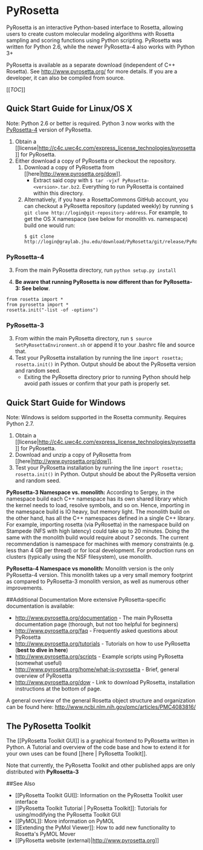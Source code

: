 # PyRosetta

PyRosetta is an interactive Python-based interface to Rosetta, allowing users to create custom molecular modeling algorithms with Rosetta sampling and scoring functions using Python scripting. PyRosetta was written for Python 2.6, while the newer PyRosetta-4 also works with Python 3+

PyRosetta is available as a separate download (independent of C++ Rosetta). See <http://www.pyrosetta.org/> for more details.  If you are a developer, it can also be compiled from source.

[[_TOC_]]

## Quick Start Guide for Linux/OS X
Note: Python 2.6 or better is required. Python 3 now works with the [PyRosetta-4](http://www.pyrosetta.org/news/pyrosetta-4released) version of PyRosetta.


1. Obtain a [[license|http://c4c.uwc4c.com/express_license_technologies/pyrosetta]] for PyRosetta.
2. Either download a copy of PyRosetta or checkout the repository.
    1. Download a copy of PyRosetta from [[here|http://www.pyrosetta.org/dow]].
        - Extract said copy with `$ tar -vjxf PyRosetta-<version>.tar.bz2`. Everything to run PyRosetta is contained within this directory.
    2. Alternatively, if you have a RosettaCommons GitHub account, you can checkout a PyRosetta repository (updated weekly) by running `$ git clone http://login@git-repository-address`. For example, to get the OS X namespace (see below for monolith vs. namespace) build one would run: 
        ```
        $ git clone http://login@graylab.jhu.edu/download/PyRosetta/git/release/PyRosetta.namespace.mac.release.git
        ```

### PyRosetta-4 ###
3. From the main PyRosetta directory, run `python setup.py install`

4.  __Be aware that running PyRosetta is now different than for PyRosetta-3:  See below__.

 ```
 from rosetta import *
 from pyrosetta import *
 rosetta.init("-list -of -options")
 ```

### PyRosetta-3 ###
3. From within the main PyRosetta directory, run `$ source SetPyRosettaEnvironment.sh` or append it to your .bashrc file and source that.
4. Test your PyRosetta installation by running the line `import rosetta; rosetta.init()` in Python. Output should be about the PyRosetta version and random seed.
    - Exiting the PyRosetta directory prior to running Python should help avoid path issues or confirm that your path is properly set.

## Quick Start Guide for Windows
Note: Windows is seldom supported in the Rosetta community. Requires Python 2.7.

1. Obtain a [[license|http://c4c.uwc4c.com/express_license_technologies/pyrosetta]] for PyRosetta.
2. Download and unzip a copy of PyRosetta from [[here|http://www.pyrosetta.org/dow]].
3. Test your PyRosetta installation by running the line `import rosetta; rosetta.init()` in Python. Output should be about the PyRosetta version and random seed.

**PyRosetta-3 Namespace vs. monolith:** According to Sergey, in the namespace build each C++ namespace has its own shared library which the kernel needs to load, resolve symbols, and so on. 
Hence, importing in the namespace build is IO heavy, but memory light.
The monolith build on the other hand, has all the C++ namespaces defined in a single C++ library.
For example, importing rosetta (via PyRosetta) in the namespace build on Stampede (NFS with high latency) could take up to 20 minutes.
Doing the same with the monolith build would require about 7 seconds. 
The current recommendation is namespace for machines with memory constraints (e.g. less than 4 GB per thread) or for local development. 
For production runs on clusters (typically using the NSF filesystem), use monolith. 

**PyRosetta-4 Namespace vs monolith:** Monolith version is the only PyRosetta-4 version.  This monolith takes up a very small memory footprint as compared to PyRosetta-3 monolith version, as well as numerous other improvements.



##Additional Documentation
More extensive PyRosetta-specific documentation is available:
* <http://www.pyrosetta.org/documentation> - The main PyRosetta documentation page (thorough, but not too helpful for beginners)
* <http://www.pyrosetta.org/faq> - Frequently asked questions about PyRosetta
* <http://www.pyrosetta.org/tutorials> - Tutorials on how to use PyRosetta (**best to dive in here**)
* <http://www.pyrosetta.org/scripts> - Example scripts using PyRosetta (somewhat useful)
* <http://www.pyrosetta.org/home/what-is-pyrosetta> - Brief, general overview of PyRosetta
* <http://www.pyrosetta.org/dow> - Link to download PyRosetta, installation instructions at the bottom of page.

A general overview of the general Rosetta object structure and organization can be found here: http://www.ncbi.nlm.nih.gov/pmc/articles/PMC4083816/

## The PyRosetta Toolkit

The [[PyRosetta Toolkit GUI]] is a graphical frontend to PyRosetta written in Python.  A Tutorial and overview of the code base and how to extend it for your own uses can be found [[here | PyRosetta Toolkit]].

Note that currently, the PyRosetta Toolkit and other published apps are only distributed with __PyRosetta-3__

##See Also

* [[PyRosetta Toolkit GUI]]: Information on the PyRosetta Toolkit user interface
* [[PyRosetta Toolkit Tutorial | PyRosetta Toolkit]]: Tutorials for using/modifying the PyRosetta Toolkit GUI
* [[PyMOL]]: More information on PyMOL
* [[Extending the PyMol Viewer]]: How to add new functionality to Rosetta's PyMOL Mover
* [[PyRosetta website (external)|http://www.pyrosetta.org]]